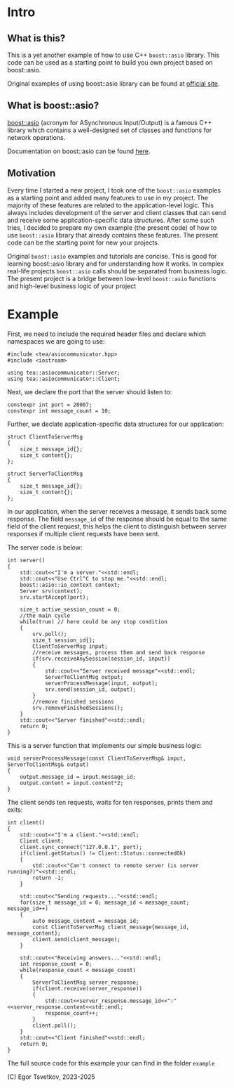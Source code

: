 # Intro

## What is this? 

This is a yet another example of how to use C++ `boost::asio` library. This code can be used as a starting point to build you own project based on boost::asio. 

Original examples of using boost::asio library can be found at [official site](https://www.boost.org/doc/libs/master/doc/html/boost_asio/examples.html).

## What is boost::asio?

[boost::asio](https://www.boost.org/doc/libs/master/doc/html/boost_asio.html) (acronym for ASynchronous Input/Output) is a famous C++ library which contains a well-designed set of classes and functions for network operations. 

Documentation on boost::asio can be found [here](https://beta.boost.org/doc/libs/develop/doc/html/boost_asio.html).

## Motivation
Every time I started a new project, I took one of the `boost::asio` examples as a starting point and added many features to use in my project. The majority of these features are related to the application-level logic. This always includes development of the server and client classes that can send and receive some application-specific data structures. After some such tries, I decided to prepare my own example (the present code) of how to use `boost::asio` library that already contains these features. The present code can be the starting point for new your projects.

Original `boost::asio` examples and tutorials are concise. This is good for learning boost::asio library and for understanding how it works. In complex real-life projects `boost::asio` calls should be separated from business logic. The present project is a bridge between low-level `boost::asio` functions and high-level business logic of your project

# Example

First, we need to include the required header files and declare which namespaces we are going to use:

```
#include <tea/asiocommunicator.hpp>
#include <iostream>

using tea::asiocommunicator::Server;
using tea::asiocommunicator::Client;
```

Next, we declare the port that the server should listen to:

```
constexpr int port = 20007;
constexpr int message_count = 10;
```

Further, we declate application-specific data structures for our application:

```
struct ClientToServerMsg
{
	size_t message_id{};
	size_t content{};
};

struct ServerToClientMsg
{
	size_t message_id{};
	size_t content{};
};
```

In our application, when the server receives a message,  it sends back some response. The field `message_id` of the response should be equal to the same field of the client request, this helps the client to distinguish between server responses if multiple client requests have been sent.

The server code is below:

```
int server()
{
	std::cout<<"I'm a server."<<std::endl;
	std::cout<<"Use Ctrl^C to stop me."<<std::endl;
	boost::asio::io_context context;
	Server srv(context);
	srv.startAccept(port);

	size_t active_session_count = 0;
	//the main cycle
	while(true) // here could be any stop condition
	{
		srv.poll();
		size_t session_id{};
		ClientToServerMsg input;
		//receive messages, process them and send back response
		if(srv.receiveAnySession(session_id, input))
		{
			std::cout<<"Server received message"<<std::endl;	
			ServerToClientMsg output;
			serverProcessMessage(input, output);
			srv.send(session_id, output);
		}
		//remove finished sessions
		srv.removeFinishedSessions();
	}
	std::cout<<"Server finished"<<std::endl;
	return 0; 
}
```
This is a server function that implements our simple business logic:
```
void serverProcessMessage(const ClientToServerMsg& input, ServerToClientMsg& output)
{
	output.message_id = input.message_id;
	output.content = input.content*2;
}
```
The client sends ten requests, waits for ten responses, prints them and exits:
```
int client()
{
	std::cout<<"I'm a client."<<std::endl;
	Client client;
	client.sync_connect("127.0.0.1", port);
	if(client.getStatus() != Client::Status::connectedOk)
	{
		std::cout<<"Can't connect to remote server (is server running?)"<<std::endl;
		return -1;
	}

	std::cout<<"Sending requests..."<<std::endl;
	for(size_t message_id = 0; message_id < message_count; message_id++)
	{
		auto message_content = message_id;
		const ClientToServerMsg client_message{message_id, message_content};
		client.send(client_message);
	}

	std::cout<<"Receiving answers..."<<std::endl;
	int response_count = 0;
	while(response_count < message_count)
	{
		ServerToClientMsg server_response;
		if(client.receive(server_response))
		{
		    std::cout<<server_response.message_id<<":"<<server_response.content<<std::endl;
		    response_count++;
		}
		client.poll();
	}
	std::cout<<"Client finished"<<std::endl;
	return 0;
}
```
The full source code for this example your can find in the folder `example`

(C) Egor Tsvetkov, 2023-2025

